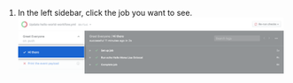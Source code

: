 1. In the left sidebar, click the job you want to see.
  ![List of jobs in left sidebar](/assets/images/help/repository/check-suite-list.png)
